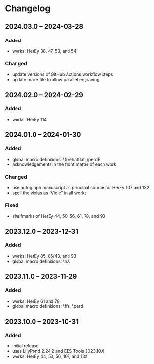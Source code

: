 # Changelog

## 2024.03.0 – 2024-03-28

### Added

- works: HerEy 38, 47, 53, and 54

### Changed

- update versions of GitHub Actions workflow steps
- update make file to allow parallel engraving


## 2024.02.0 – 2024-02-29

### Added

- works: HerEy 114


## 2024.01.0 – 2024-01-30

### Added

- global macro definitions: \fivehatflat, \perdE
- acknowledgements in the front matter of each work


### Changed

- use autograph manuscript as principal source for HerEy 107 and 132
- spell the violas as “Viole” in all works


### Fixed

- shelfmarks of HerEy 44, 50, 56, 61, 78, and 93


## 2023.12.0 – 2023-12-31

### Added

- works: HerEy 85, 86/43, and 93
- global macro definitions: \hA


## 2023.11.0 – 2023-11-29

### Added

- works: HerEy 61 and 78
- global macro definitions: \ffz, \perd


## 2023.10.0 – 2023-10-31

### Added

- initial release
- uses LilyPond 2.24.2 and EES Tools 2023.10.0
- works: HerEy 44, 50, 56, 107, and 132
